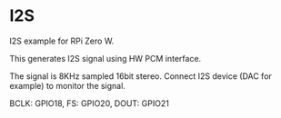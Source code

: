 # I2S

I2S example for RPi Zero W.

This generates I2S signal using HW PCM interface.

The signal is 8KHz sampled 16bit stereo.
Connect I2S device (DAC for example) to monitor the signal.

BCLK: GPIO18, FS: GPIO20, DOUT: GPIO21